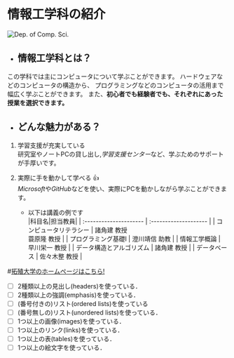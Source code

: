# 情報工学科の紹介
<!-- Markdown記法を使って学科の紹介ページを作る -->

![Dep. of Comp. Sci.](https://feng.takushoku-u.ac.jp/albums/abm00004330.jpg "情報工学科")

- ## 情報工学科とは？
この学科では主にコンピュータについて学ぶことができます。
ハードウェアなどのコンピュータの構造から、
プログラミングなどのコンピュータの活用まで幅広く学ぶことができます。
また、**初心者でも経験者でも、それぞれにあった授業を選択できます。**


- ## どんな魅力がある？
1. 学習支援が充実している<br>
   研究室やノートPCの貸し出し,*学習支援センター*など、学ぶためのサポートが手厚いです。

1. 実際に手を動かして学べる :+1:<br>
   *Microsoft*や*GitHub*などを使い、実際にPCを動かしながら学ぶことができます。

    - 以下は講義の例です<br>
    |科目名|担当教員|
    | :--------------------- | :-------------------- |
    | コンピュータリテラシー | 諸角建 教授<br>蓑原隆 教授 |
    | プログラミング基礎Ⅰ | 澄川靖信 助教 |
    | 情報工学概論 | 早川栄一 教授 |
    | データ構造とアルゴリズム | 諸角建 教授 |
    | データベース | 佐々木整 教授 |


#[拓殖大学のホームページはこちら!](http://www.takushoku-u.ac.jp "Takushoku University")


<!-- この部分より上に記述を追加して下のチェックボックスで確認する -->
- [ ] 2種類以上の見出し(headers)を使っている．
- [ ] 2種類以上の強調(emphasis)を使っている．
- [ ] (番号付きの)リスト(ordered lists)を使っている
- [ ] (番号無しの)リスト(unordered lists)を使っている．
- [ ] 1つ以上の画像(images)を使っている．
- [ ] 1つ以上のリンク(links)を使っている．
- [ ] 1つ以上の表(tables)を使っている．
- [ ] 1つ以上の絵文字を使っている．
